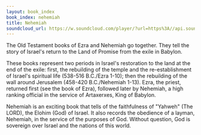 ```yaml
---
layout: book_index
book_index: nehemiah
title: Nehemiah
soundcloud_url: https://w.soundcloud.com/player/?url=https%3A//api.soundcloud.com/playlists/185716380%3Fsecret_token%3Ds-jwPK2
---
```


The Old Testament books of Ezra and Nehemiah go together. They tell the story of Israel's return to the Land of Promise from the exile in Babylon.

These books represent two periods in Israel's restoration to the land at the end of the exile: first, the rebuilding of the temple and the re-establishment of Israel's spiritual life (538-516 B.C./Ezra 1-10); then the rebuilding of the wall around Jerusalem (458-420 B.C./Nehemiah 1-13). Ezra, the priest, returned first (see the book of Ezra), followed later by Nehemiah, a high ranking official in the service of Artaxerxes, King of Babylon.

Nehemiah is an exciting book that tells of the faithfulness of "Yahweh" (The LORD), the Elohim (God) of Israel. It also records the obedience of a layman, Nehemiah, in the service of the purposes of God. Without question, God is sovereign over Israel and the nations of this world.
